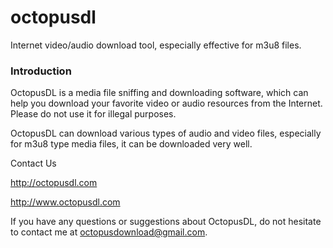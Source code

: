 # octopusdl
Internet video/audio download tool, especially effective for m3u8 files.

### Introduction
OctopusDL is a media file sniffing and downloading software, which can help you download your favorite video or audio resources from the Internet. Please do not use it for illegal purposes.

OctopusDL can download various types of audio and video files, especially for m3u8 type media files, it can be downloaded very well.

Contact Us

http://octopusdl.com

http://www.octopusdl.com

If you have any questions or suggestions about OctopusDL, do not hesitate to contact me at octopusdownload@gmail.com.
